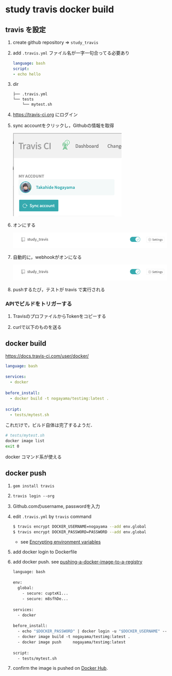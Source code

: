 # study travis docker build


## travis を設定



1. create github repository => `study_travis`

2. add  `.travis.yml`  ファイル名が一字一句合ってる必要あり

    ```yaml
    language: bash
    script:
    - echo hello
    ```

3. dir
    ```
    ├── .travis.yml
    └── tests
        └── mytest.sh
    ```

4. https://travis-ci.org にログイン

5. sync accountをクリックし，Githubの情報を取得

    ![a](docs/a.png)

6. オンにする

    ![b](docs/b.png)

7.  自動的に，webhookがオンになる

    ![b](docs/b.png)

8. pushするたび，テストが travis で実行される


### APIでビルドをトリガーする

1. TravisのプロファイルからTokenをコピーする

2. curlで以下のものを送る






## docker build

https://docs.travis-ci.com/user/docker/



```yaml
language: bash

services:
  - docker

before_install:
  - docker build -t nogayama/testimg:latest .

script:
  - tests/mytest.sh

```



これだけで，ビルド自体は完了するようだ．

```bash
# tests/mytest.sh
docker image list
exit 0

```

docker コマンド系が使える

## docker push

1. `gem install travis`
2. `travis login --org`
    
1. Github.comのusername, passwordを入力
    
1. edit `.travis.yml` by `travis` command
	
	```bash
	$ travis encrypt DOCKER_USERNAME=nogayama --add env.global
	$ travis encrypt DOCKER_PASSWORD=PASSWORD --add env.global
	```
  
    - see [Encrypting environment variables](https://docs.travis-ci.com/user/environment-variables#encrypting-environment-variables)

1. add docker login to Dockerfile
5. add docker push. see [pushing-a-docker-image-to-a-registry](https://docs.travis-ci.com/user/docker/#pushing-a-docker-image-to-a-registry)

    ```dockerfile
    language: bash
    
    env:
      global:
        - secure: cuptxK1...
        - secure: m8sfhDe...
    
    services:
      - docker
    
    before_install:
      - echo "$DOCKER_PASSWORD" | docker login -u "$DOCKER_USERNAME" --password-stdin
      - docker image build -t nogayama/testimg:latest .
      - docker image push     nogayama/testimg:latest
    
    script:
      - tests/mytest.sh
    
    ```

1. confirm the image is pushed on [Docker Hub](https://hub.docker.com).



